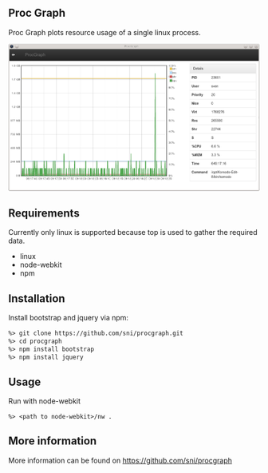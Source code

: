 ## Proc Graph ##

Proc Graph plots resource usage of a single linux process.

![Graph](resources/screenshots/graph.png)

## Requirements

Currently only linux is supported because top is used to gather the required
data.

 * linux
 * node-webkit
 * npm

## Installation

Install bootstrap and jquery via npm:

    %> git clone https://github.com/sni/procgraph.git
    %> cd procgraph
    %> npm install bootstrap
    %> npm install jquery

## Usage

Run with node-webkit

    %> <path to node-webkit>/nw .

## More information

More information can be found on https://github.com/sni/procgraph
